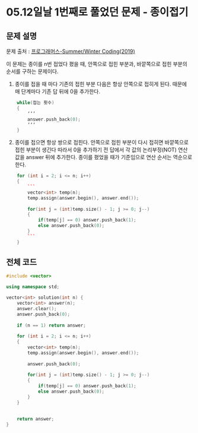 
# 05.12일날 1번째로 풀었던 문제 - 종이접기

## 문제 설명
문제 출처 : [프로그래머스-Summer/Winter Coding(2019)](https://programmers.co.kr/learn/courses/30/lessons/62049)

이 문제는 종이를 n번 접었다 폈을 때, 안쪽으로 접힌 부분과, 바깥쪽으로 접힌 부분의 순서를 구하는 문제이다. 

1. 종이를 접을 때 마다 기존의 접힌 부분 다음은 항상 안쪽으로 접히게 된다. 때문에 매 단계마다 기존 답 뒤에 0을 추가한다.
```c++
	while(접는 횟수)
	{
		‘’’
		answer.push_back(0);
		’’’
	}
```
2. 종이를 접으면 항상 쌍으로 접힌다. 안쪽으로 접힌 부분이 다시 접히면 바깥쪽으로 접힌 부분이 생긴다 따라서 0을 추가하기 전 답에서 각 값의 논리부정(NOT) 연산 값을 answer 뒤에 추가한다. 종이를 폈었을 때가 기준임으로 연산 순서는 역순으로 한다.
```c++
    for (int i = 2; i <= n; i++)
    {
	    ```
        vector<int> temp(n);
        temp.assign(answer.begin(), answer.end());
        
        for(int j = (int)temp.size() - 1; j >= 0; j--)
        {
            if(temp[j] == 0) answer.push_back(1);
            else answer.push_back(0);
        }
        ```
    }
```

## 전체 코드


```c++
#include <vector>

using namespace std;

vector<int> solution(int n) {
    vector<int> answer(n);
    answer.clear();
    answer.push_back(0);
    
    if (n == 1) return answer;
    
    for (int i = 2; i <= n; i++)
    {
        vector<int> temp(n);
        temp.assign(answer.begin(), answer.end());
        
        answer.push_back(0);
        
        for(int j = (int)temp.size() - 1; j >= 0; j--)
        {
            if(temp[j] == 0) answer.push_back(1);
            else answer.push_back(0);
        }
    }
    
    
    return answer;
}
```
